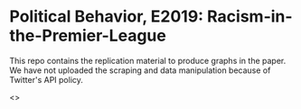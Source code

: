 # Political Behavior, E2019: Racism-in-the-Premier-League
This repo contains the replication material to produce graphs in the paper. We have not uploaded the scraping and data manipulation because of Twitter's API policy.

<<hej>>

